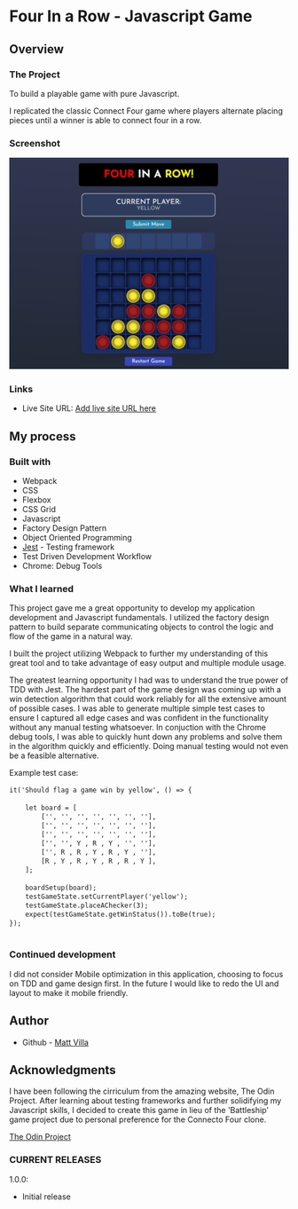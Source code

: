 # Four In a Row - Javascript Game

## Overview

### The Project

To build a playable game with pure Javascript. 

I replicated the classic Connect Four game where players alternate placing pieces until a winner is able to connect four in a row.

### Screenshot

![](./screenshot.PNG)

### Links

- Live Site URL: [Add live site URL here](https://mv805.github.io/four-in-a-row/)

## My process

### Built with

- Webpack
- CSS
- Flexbox
- CSS Grid
- Javascript
- Factory Design Pattern
- Object Oriented Programming
- [Jest](https://jestjs.io/) - Testing framework
- Test Driven Development Workflow
- Chrome: Debug Tools

### What I learned

This project gave me a great opportunity to develop my application development and Javascript fundamentals. I utilized the factory design pattern to build separate communicating objects to control the logic and flow of the game in a natural way. 

I built the project utilizing Webpack to further my understanding of this great tool and to take advantage of easy output and multiple module usage. 

The greatest learning opportunity I had was to understand the true power of TDD with Jest. The hardest part of the game design was coming up with a win detection algorithm that could work reliably for all the extensive amount of possible cases. I was able to generate multiple simple test cases to ensure I captured all edge cases and was confident in the functionality without any manual testing whatsoever. In conjuction with the Chrome debug tools, I was able to quickly hunt down any problems and solve them in the algorithm quickly and efficiently. Doing manual testing would not even be a feasible alternative.

Example test case:

```
it('Should flag a game win by yellow', () => {

    let board = [
        ['', '', '', '', '', '', ''],
        ['', '', '', '', '', '', ''],
        ['', '', '', '', '', '', ''],
        ['', '', Y , R , Y , '', ''],
        ['', R , R , Y , R , Y , ''],
        [R , Y , R , Y , R , R , Y ],
    ];

    boardSetup(board);
    testGameState.setCurrentPlayer('yellow');
    testGameState.placeAChecker(3);
    expect(testGameState.getWinStatus()).toBe(true);
});
            
```
### Continued development

I did not consider Mobile optimization in this application, choosing to focus on TDD and game design first. In the future I would like to redo the UI and layout to make it mobile friendly.

## Author

- Github - [Matt Villa](https://github.com/mv805)

## Acknowledgments

I have been following the cirriculum from the amazing website, The Odin Project. After learning about testing frameworks and further solidifying my Javascript skills, I decided to create this game in lieu of the 'Battleship' game project due to personal preference for the Connecto Four clone.

[The Odin Project](https://theodinproject.com)

### CURRENT RELEASES

1.0.0: 
- Initial release